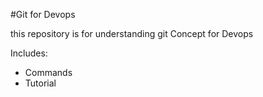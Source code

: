#Git for Devops

this repository is for understanding git Concept for Devops


Includes:

- Commands 
- Tutorial 
